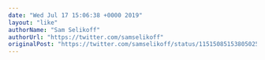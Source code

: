 ```yaml
---
date: "Wed Jul 17 15:06:38 +0000 2019"
layout: "like"
authorName: "Sam Selikoff"
authorUrl: "https://twitter.com/samselikoff"
originalPost: "https://twitter.com/samselikoff/status/1151508515380502530"
---
```

